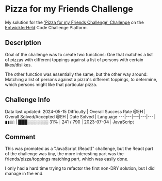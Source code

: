 # Pizza for my Friends Challenge

My solution for the ['Pizza for my Friends Challenge' Challenge](https://platform.entwicklerheld.de/challenge/pizza-for-my-friends-challenge?technology=JavaScript) on the [EntwicklerHeld](https://platform.entwicklerheld.de/) Code Challenge Platform.

## Description
Goal of the challenge was to create two functions: One that matches a list of pizzas with different toppings against a list of persons with certain likes/dislikes.

The other function was essentially the same, but the other way around: Matching a list of persons against a pizza's different toppings, to determine, which persons might like that particular pizza.

## Challenge Info
Data last updated: 2024-05-15
Difficulty | Overall Success Rate @EH | Overall Solved/Accepted @EH | Date Solved | Language
---|---|---|---|---|
▮▮▯▯ | ███░░░░░░░ 31% | 241 / 790 | 2023-07-04 | JavaScript

## Comment
This was promoted as a "JavaScript (React)" challenge, but the React part of the challenge was tiny, the more interesting part was the friends/pizza/toppings matching part, which was easily done.

I only had a hard time trying to refactor the first non-DRY solution, but I did manage in the end.